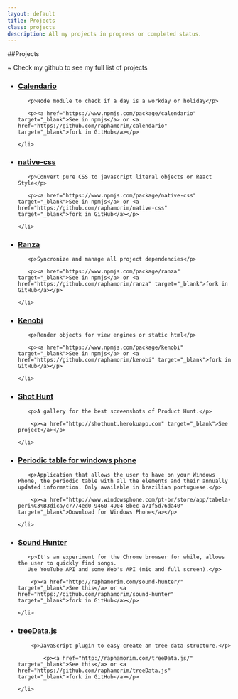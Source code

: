 ```yaml
---
layout: default
title: Projects
class: projects
description: All my projects in progress or completed status.
---
```


##Projects

~ Check my github to see my full list of projects

<ul id="exp">
    <li>
       <h3><a href="https://www.npmjs.com/package/calendario">Calendario</a></h3>

       <p>Node module to check if a day is a workday or holiday</p>

       <p><a href="https://www.npmjs.com/package/calendario" target="_blank">See in npmjs</a> or <a href="https://github.com/raphamorim/calendario" target="_blank">fork in GitHub</a></p>

    </li>
</ul>

<ul id="exp">
    <li>
       <h3><a href="https://www.npmjs.com/package/native-css">native-css</a></h3>

       <p>Convert pure CSS to javascript literal objects or React Style</p>

       <p><a href="https://www.npmjs.com/package/native-css" target="_blank">See in npmjs</a> or <a href="https://github.com/raphamorim/native-css" target="_blank">fork in GitHub</a></p>

    </li>
</ul>

<ul id="exp">
    <li>
       <h3><a href="https://www.npmjs.com/package/ranza">Ranza</a></h3>

       <p>Syncronize and manage all project dependencies</p>

       <p><a href="https://www.npmjs.com/package/ranza" target="_blank">See in npmjs</a> or <a href="https://github.com/raphamorim/ranza" target="_blank">fork in GitHub</a></p>

    </li>
</ul>

<ul id="exp">
    <li>
       <h3><a href="https://www.npmjs.com/package/kenobi">Kenobi</a></h3>

       <p>Render objects for view engines or static html</p>

       <p><a href="https://www.npmjs.com/package/kenobi" target="_blank">See in npmjs</a> or <a href="https://github.com/raphamorim/kenobi" target="_blank">fork in GitHub</a></p>

    </li>
</ul>

<ul id="exp">
    <li>
       <h3><a href="http://shothunt.herokuapp.com">Shot Hunt</a></h3>

       <p>A gallery for the best screenshots of Product Hunt.</p>

        <p><a href="http://shothunt.herokuapp.com" target="_blank">See project</a></p>

    </li>
</ul>

<ul id="exp">
    <li>
       <h3><a href="http://www.windowsphone.com/pt-br/store/app/tabela-peri%C3%B3dica/c7774ed0-9460-4904-8bec-a71f5d76da40">Periodic table for windows phone</a></h3>

       <p>Application that allows the user to have on your Windows Phone, the periodic table with all the elements and their annually updated information. Only available in brazilian portuguese.</p>

        <p><a href="http://www.windowsphone.com/pt-br/store/app/tabela-peri%C3%B3dica/c7774ed0-9460-4904-8bec-a71f5d76da40" target="_blank">Download for Windows Phone</a></p>

    </li>
</ul>

<ul id="exp">
    <li>
       <h3><a href="http://raphamorim.com/sound-hunter/">Sound Hunter </a></h3>

       <p>It's an experiment for the Chrome browser for while, allows the user to quickly find songs.
       Use YouTube API and some Web's API (mic and full screen).</p>

        <p><a href="http://raphamorim.com/sound-hunter/" target="_blank">See this</a> or <a href="https://github.com/raphamorim/sound-hunter" target="_blank">fork in GitHub</a></p>

    </li>
</ul>

<ul id="exp">
    <li>
        <h3><a href="https://github.com/raphamorim/treeData.js">treeData.js </a></h3>

        <p>JavaScript plugin to easy create an tree data structure.</p>

            <p><a href="http://raphamorim.com/treeData.js/" target="_blank">See this</a> or <a href="https://github.com/raphamorim/treeData.js" target="_blank">fork in GitHub</a></p>

    </li>
</ul>

<br><br>
